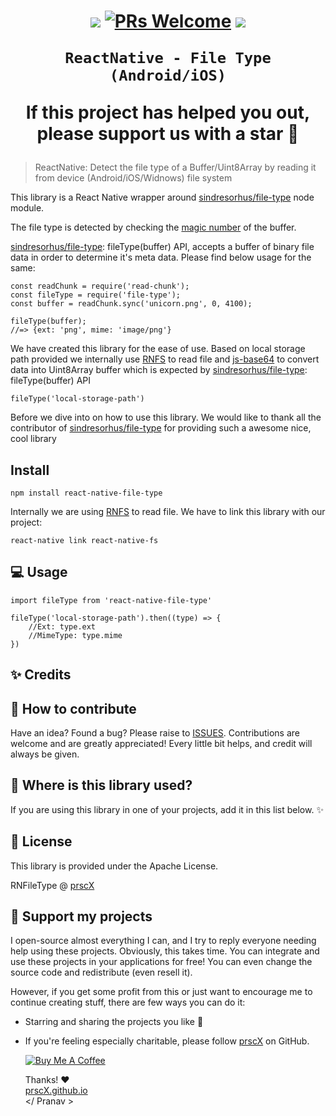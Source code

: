 

<h1 align="center">

<p align="center">
  <a href="https://www.npmjs.com/package/react-native-file-type"><img src="http://img.shields.io/npm/v/react-native-file-type.svg?style=flat" /></a>
  <a href="https://github.com/prscX/react-native-file-type/pulls"><img alt="PRs Welcome" src="https://img.shields.io/badge/PRs-welcome-brightgreen.svg" /></a>
  <a href="https://github.com/prscX/react-native-file-type#License"><img src="https://img.shields.io/npm/l/react-native-file-type.svg?style=flat" /></a>
</p>

    ReactNative - File Type (Android/iOS)

If this project has helped you out, please support us with a star 🌟
</h1>


> ReactNative: Detect the file type of a Buffer/Uint8Array by reading it from
> device (Android/iOS/Widnows) file system

This library is a React Native wrapper around
[sindresorhus/file-type](https://github.com/sindresorhus/file-type) node module.

The file type is detected by checking the
[magic number](<http://en.wikipedia.org/wiki/Magic_number_(programming)#Magic_numbers_in_files>)
of the buffer.

[sindresorhus/file-type](https://github.com/sindresorhus/file-type):
fileType(buffer) API, accepts a buffer of binary file data in order to determine
it's meta data. Please find below usage for the same:

```
const readChunk = require('read-chunk');
const fileType = require('file-type');
const buffer = readChunk.sync('unicorn.png', 0, 4100);

fileType(buffer);
//=> {ext: 'png', mime: 'image/png'}
```

We have created this library for the ease of use. Based on local storage path
provided we internally use [RNFS](https://github.com/itinance/react-native-fs)
to read file and [js-base64](https://github.com/dankogai/js-base64) to convert
data into Uint8Array buffer which is expected by
[sindresorhus/file-type](https://github.com/sindresorhus/file-type):
fileType(buffer) API

```
fileType('local-storage-path')
```

Before we dive into on how to use this library. We would like to thank all the
contributor of
[sindresorhus/file-type](https://github.com/sindresorhus/file-type) for
providing such a awesome nice, cool library

## Install

```
npm install react-native-file-type
```

Internally we are using [RNFS](https://github.com/itinance/react-native-fs) to
read file. We have to link this library with our project:

```
react-native link react-native-fs
```

## 💻 Usage

```
import fileType from 'react-native-file-type'

fileType('local-storage-path').then((type) => {
    //Ext: type.ext
    //MimeType: type.mime
})
```


## ✨ Credits

## 🤔 How to contribute
Have an idea? Found a bug? Please raise to [ISSUES](https://github.com/prscX/react-native-file-type/issues).
Contributions are welcome and are greatly appreciated! Every little bit helps, and credit will always be given.

## 💫 Where is this library used?
If you are using this library in one of your projects, add it in this list below. ✨


## 📜 License
This library is provided under the Apache License.

RNFileType @ [prscX](https://github.com/prscX)

## 💖 Support my projects
I open-source almost everything I can, and I try to reply everyone needing help using these projects. Obviously, this takes time. You can integrate and use these projects in your applications for free! You can even change the source code and redistribute (even resell it).

However, if you get some profit from this or just want to encourage me to continue creating stuff, there are few ways you can do it:
* Starring and sharing the projects you like 🚀
* If you're feeling especially charitable, please follow [prscX](https://github.com/prscX) on GitHub.

  <a href="https://www.buymeacoffee.com/prscX" target="_blank"><img src="https://www.buymeacoffee.com/assets/img/custom_images/orange_img.png" alt="Buy Me A Coffee" style="height: auto !important;width: auto !important;" ></a>

  Thanks! ❤️
  <br/>
  [prscX.github.io](https://prscx.github.io)
  <br/>
  </ Pranav >